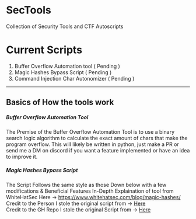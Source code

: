 # SecTools
Collection of Security Tools and CTF Autoscripts 
# Current Scripts 
  1. Buffer Overflow Automation tool ( Pending ) 
  2. Magic Hashes Bypass Script ( Pending )
  3. Command Injection Char Autonomizer ( Pending ) 

____

## **Basics** of How the tools work 
##### Buffer Overflow Automation Tool
The Premise of the Buffer Overflow Automation Tool is to use a binary search logic algorithm to calculate the exact amount of chars that make the program overflow. This will likely be written in python, just make a PR or send me a DM on discord if you want a feature implemented or have an idea to improve it.

##### Magic Hashes Bypass Script 
The Script Follows the same style as those Down below with a few modifications & Beneficial Features
In-Depth Explaination of tool from WhiteHatSec Here -> https://www.whitehatsec.com/blog/magic-hashes/<br>
Credit to the Person I stole the original script from -> [Here](https://github.com/jollypolly123/)<br>
Credit to the GH Repo I stole the original Script from -> [Here](https://github.com/Alic3C/Cyber-FastTrack-Spring-2021/tree/main/Web/WM03)<br>
